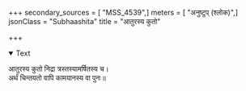+++
secondary_sources = [ "MSS_4539",]
meters = [ "अनुष्टुप् (श्लोक)",]
jsonClass = "Subhaashita"
title = "आतुरस्य कुतो"

+++

<details open><summary>Text</summary>

आतुरस्य कुतो निद्रा त्रस्तस्यामर्षितस्य च।  
अर्थं चिन्तयतो वापि कामयानस्य वा पुनः॥
</details>
